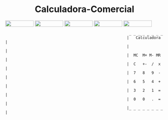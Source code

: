 <h1 align="center">Calculadora-Comercial</h1>
<div style="display: inline-block;">
<img align="center" height="20px" width="90px" src="https://img.shields.io/badge/html5-%23E34F26.svg?style=for-the-badge&logo=html5&logoColor=white"/> 
<img align="center" height="20px" width="90px" src="https://img.shields.io/badge/css3-%231572B6.svg?style=for-the-badge&logo=css3&logoColor=white"/> 
<img align="center" height="20px" width="90px" src="https://img.shields.io/badge/javascript-%23323330.svg?style=for-the-badge&logo=javascript&logoColor=%23F7DF1E"/> 
<img align="center" height="20px" width="90px" src="https://img.shields.io/badge/Made%20for-VSCode-1f425f.svg"/> 
<img align="center" height="20px" width="90px" src="https://img.shields.io/badge/Contributions-welcome-brightgreen.svg?style=flat"/>
</div>
<br>

```
                                                       _ _ _ _ _ _ _ _ 
                                                      |   Calculadora  |
                                                      |                |
                                                      |  MC  M+ M- MR  |
                                                      |  C   +-  /  x  |
                                                      |  7   8   9  -  |
                                                      |  6   5   4  +  |
                                                      |  3   2   1  =  |
                                                      |  0   0   .  =  |
                                                      |_ _ _ _ _ _ _ _ |

```

